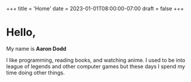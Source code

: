 +++
title = 'Home'
date = 2023-01-01T08:00:00-07:00
draft = false
+++

# Hello,

My name is **Aaron Dodd**

I like programming, reading books, and watching anime. I used to be into league of legends and
other computer games but these days I spend my time doing other things.
